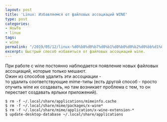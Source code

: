 ```yaml
---
layout: post
title: 'Linux: Избавляемся от файловых ассоциаций WINE'
type: post
categories:
- HowTo
- linux
tags:
- wine
permalink: "/2019/05/12/linux-%d0%b8%d0%b7%d0%b1%d0%b0%d0%b2%d0%bb%d1%8f%d0%b5%d0%bc%d1%81%d1%8f-%d0%be%d1%82-%d0%b0%d1%81%d1%81%d0%be%d1%86%d0%b8%d0%b0%d1%86%d0%b8%d0%b9-wine/"
excerpt: Быстрый способ избавиться от файловых ассоциаций wine.
---
```

При работе с wine постоянно наблюдается появление новых файловых ассоциаций, которые только мешают.  
Ожин из способов удалить эти ассоциации -  
то удалить соответствующие mime-типы (есть другой способ - просто отучить wine их создавать, но там возникает проблема с тем, то он перестает создавать ярлыки приложений).  
```shell
$ rm -f ~/.local/share/applications/mimeinfo.cache  
$ rm -f ~/.local/share/mime/packages/x-wine*  
$ rm -f ~/.local/share/mime/application/x-wine-extension-*  
$ update-desktop-database ~/.local/share/applications
```

